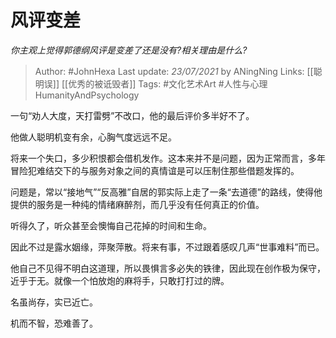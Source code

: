 # 风评变差
*你主观上觉得郭德纲风评是变差了还是没有?相关理由是什么?*

> Author: #JohnHexa
Last update: *23/07/2021* by ANingNing
Links: [[聪明误]] [[优秀的被诋毁者]]
Tags: #文化艺术Art #人性与心理HumanityAndPsychology 


 
一句“劝人大度，天打雷劈”不改口，他的最后评价多半好不了。

他做人聪明机变有余，心胸气度远远不足。

将来一个失口，多少积恨都会借机发作。这本来并不是问题，因为正常而言，多年冒险犯难结交下的与服务对象之间的真情谊是可以压制住那些借题发挥的。

问题是，常以“接地气”“反高雅”自居的郭实际上走了一条“去道德”的路线，使得他提供的服务是一种纯的情绪麻醉剂，而几乎没有任何真正的价值。

听得久了，听众甚至会懊悔自己花掉的时间和生命。

因此不过是露水姻缘，萍聚萍散。将来有事，不过跟着感叹几声“世事难料”而已。

他自己不见得不明白这道理，所以畏惧言多必失的铁律，因此现在创作极为保守，近乎于无。就像一个怕放炮的麻将手，只敢打打过的牌。

名虽尚存，实已近亡。

机而不智，恐难善了。



